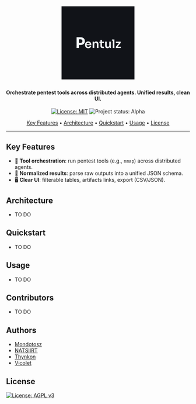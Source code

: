 <h1 align="center">
  <br>
  <a href="https://github.com/Pentulz/Pentulz">
    <img src="https://github.com/Pentulz/.github/blob/main/public/media/images/logo.png?raw=true" alt="Pentulz" width="200">
  </a>
  <br>

</h1>

<h4 align="center">Orchestrate pentest tools across distributed agents. Unified results, clean UI.</h4>

<p align="center">
  <a href="LICENSE"><img src="https://img.shields.io/badge/License-MIT-blue.svg" alt="License: MIT"></a>
  <img src="https://img.shields.io/badge/Status-Alpha-ff8a3a" alt="Project status: Alpha">
  <!-- Add your CI badge when ready:
  <a href="https://github.com/Pentulz/Pentulz/actions"><img src="https://github.com/Pentulz/Pentulz/actions/workflows/ci.yml/badge.svg" alt="CI"></a>
  -->
</p>

<p align="center">
  <a href="#key-features">Key Features</a> •
  <a href="#architecture">Architecture</a> •
  <a href="#quickstart">Quickstart</a> •
  <a href="#usage">Usage</a> •
  <a href="#license">License</a>
</p>

---

## Key Features

- 🔧 **Tool orchestration**: run pentest tools (e.g., `nmap`) across distributed agents.
- 🧩 **Normalized results**: parse raw outputs into a unified JSON schema.
- 🖥️ **Clear UI**: filterable tables, artifacts links, export (CSV/JSON).

## Architecture

- TO DO

## Quickstart

- TO DO

## Usage

- TO DO

## Contributors

- TO DO

## Authors

- [Mondotosz](https://github.com/Mondotosz)
- [NATSIIRT](https://github.com/NATSIIRT)
- [Thynkon](https://github.com/Thynkon)
- [Vicolet](https://github.com/Vicolet)

## License

[![License: AGPL v3](https://img.shields.io/badge/License-AGPL_v3-blue.svg)](LICENSE)
